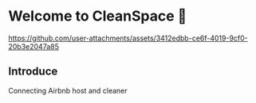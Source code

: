 # Welcome to CleanSpace 👋

https://github.com/user-attachments/assets/3412edbb-ce6f-4019-9cf0-20b3e2047a85

## Introduce

Connecting Airbnb host and cleaner
